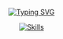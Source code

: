 <div align="center">

[![Typing SVG](https://readme-typing-svg.demolab.com?font=Fira+Code&pause=1000&color=0969DA&width=435&lines=I'm&nbsp;Rad,&nbsp;Frontend+Developer)](https://git.io/typing-svg)

[![Skills](https://skillicons.dev/icons?i=html,css,sass,js,jquery,php,bootstrap,vuejs,figma,ps,wordpress,git,github,gitlab,githubactions,gulp,webpack,mysql,codepen,npm&perline=11)](https://skillicons.dev)

</div>
